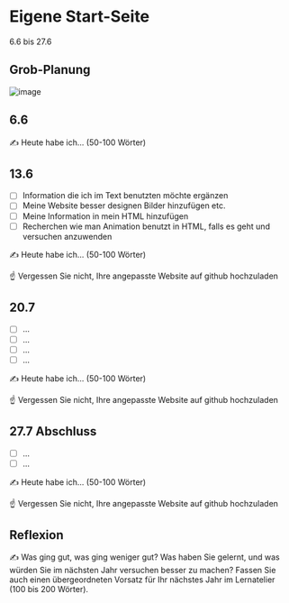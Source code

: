# Eigene Start-Seite

6.6 bis 27.6

## Grob-Planung

![image](https://github.com/user-attachments/assets/8c636362-c996-46b0-aa41-682064b436eb)

## 6.6

✍️ Heute habe ich... (50-100 Wörter)

## 13.6

- [ ] Information die ich im Text benutzten möchte ergänzen
- [ ] Meine Website besser designen Bilder hinzufügen etc.
- [ ] Meine Information in mein HTML hinzufügen
- [ ] Recherchen wie man Animation benutzt in HTML, falls es geht und versuchen anzuwenden

✍️ Heute habe ich... (50-100 Wörter)

☝️ Vergessen Sie nicht, Ihre angepasste Website auf github hochzuladen

## 20.7

- [ ] ...
- [ ] ...
- [ ] ...
- [ ] ...

✍️ Heute habe ich... (50-100 Wörter)

☝️ Vergessen Sie nicht, Ihre angepasste Website auf github hochzuladen

## 27.7 Abschluss

- [ ] ...
- [ ] ...

✍️ Heute habe ich... (50-100 Wörter)

☝️ Vergessen Sie nicht, Ihre angepasste Website auf github hochzuladen

## Reflexion

✍️ Was ging gut, was ging weniger gut? Was haben Sie gelernt, und was würden Sie im nächsten Jahr versuchen besser zu machen? Fassen Sie auch einen übergeordneten Vorsatz für Ihr nächstes Jahr im Lernatelier (100 bis 200 Wörter).
